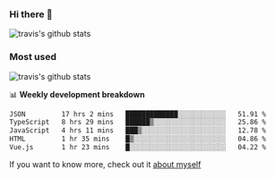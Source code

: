 ### Hi there 👋

<!--
**HondryTravis/HondryTravis** is a ✨ _special_ ✨ repository because its `README.md` (this file) appears on your GitHub profile.

Here are some ideas to get you started:

- 🔭 I’m currently working on ...
- 🌱 I’m currently learning ...
- 👯 I’m looking to collaborate on ...
- 🤔 I’m looking for help with ...
- 💬 Ask me about ...
- 📫 How to reach me: ...
- 😄 Pronouns: ...
- ⚡ Fun fact: ...
-->

![travis's github stats](https://github-readme-stats.vercel.app/api?username=HondryTravis&hide=stars)
### Most used
![travis's github stats](https://github-readme-stats.anuraghazra1.vercel.app/api/top-langs/?username=HondryTravis&layout=compact&hide_title=true)

📊 **Weekly development breakdown**

<!--START_SECTION:waka-->

```txt
JSON         17 hrs 2 mins   █████████████░░░░░░░░░░░░   51.91 %
TypeScript   8 hrs 29 mins   ██████▒░░░░░░░░░░░░░░░░░░   25.86 %
JavaScript   4 hrs 11 mins   ███▒░░░░░░░░░░░░░░░░░░░░░   12.78 %
HTML         1 hr 35 mins    █▒░░░░░░░░░░░░░░░░░░░░░░░   04.86 %
Vue.js       1 hr 23 mins    █░░░░░░░░░░░░░░░░░░░░░░░░   04.22 %
```

<!--END_SECTION:waka-->

If you want to know more, check out it [about myself](https://hondrytravis.github.io/)
